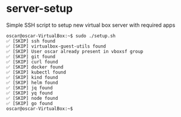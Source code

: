 # server-setup
Simple SSH script to setup new virtual box server with required apps

```
oscar@oscar-VirtualBox:~$ sudo ./setup.sh
✅ [SKIP] ssh found
✅ [SKIP] virtualbox-guest-utils found
✅ [SKIP] User oscar already present in vboxsf group
✅ [SKIP] git found
✅ [SKIP] curl found
✅ [SKIP] docker found
✅ [SKIP] kubectl found
✅ [SKIP] kind found
✅ [SKIP] helm found
✅ [SKIP] jq found
✅ [SKIP] yq found
✅ [SKIP] node found
✅ [SKIP] go found
oscar@oscar-VirtualBox:~$
```
